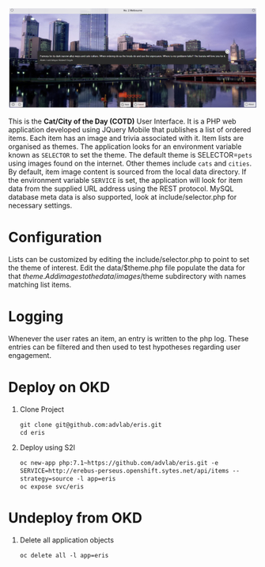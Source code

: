 ![Intro](./docs/items-ui.png)

This is the **Cat/City of the Day (COTD)** User Interface. It is a PHP web application developed using JQuery Mobile that publishes a list of ordered items. Each item has an image and trivia associated with it. Item lists are organised as themes. The application looks for an environment variable known as `SELECTOR` to set the theme. The default theme is SELECTOR=`pets` using images found on the internet. Other themes include `cats` and `cities`. By default, item image content is sourced from the local data directory. If the environment variable `SERVICE` is set, the application will look for item data from the supplied URL address using the REST protocol. MySQL database meta data is also supported, look at include/selector.php for necessary settings.

# Configuration

Lists can be customized by editing the include/selector.php to point to set the theme of interest. Edit the data/$theme.php file populate the data for that $theme. Add images to the data/images/$theme subdirectory with names matching list items.

# Logging

Whenever the user rates an item, an entry is written to the php log. These entries can be filtered and then used to test hypotheses regarding user engagement.

# Deploy on OKD

1. Clone Project

	```
	git clone git@github.com:advlab/eris.git
	cd eris
    ```

1. Deploy using S2I

    ```
    oc new-app php:7.1~https://github.com/advlab/eris.git -e SERVICE=http://erebus-perseus.openshift.sytes.net/api/items --strategy=source -l app=eris
    oc expose svc/eris
    ```

# Undeploy from OKD

1. Delete all application objects

    ```
    oc delete all -l app=eris
    ```